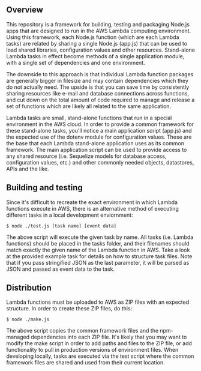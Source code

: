 ## Overview

This repository is a framework for building, testing and packaging Node.js apps that are designed to run in the AWS Lambda computing environment. Using this framework, each Node.js function (which are each Lambda tasks) are related by sharing a single Node.js (app.js) that can be used to load shared libraries, configuration values and other resources. Stand-alone Lambda tasks in effect become methods of a single application module, with a single set of dependencies and one environment.

The downside to this approach is that individual Lambda function packages are generally bigger in filesize and may contain dependencies which they do not actually need. The upside is that you can save time by consistently sharing resources like e-mail and database connections across functions, and cut down on the total amount of code required to manage and release a set of functions which are likely all related to the same application.

Lambda tasks are small, stand-alone functions that run in a special environment in the AWS cloud. In order to provide a common framework for these stand-alone tasks, you'll notice a main application script (app.js) and the expected use of the dotenv module for configuration values. These are the base that each Lambda stand-alone application uses as its common framework. The main application script can be used to provide access to any shared resource (i.e. Sequelize models for database access, configuration values, etc.) and other commonly needed objects, datastores, APIs and the like.

## Building and testing

Since it's difficult to recreate the exact environment in which Lambda functions execute in AWS, there is an alternative method of executing different tasks in a local development enviornment:

```
$ node ./test.js [task name] [event data]
```

The above script will execute the given task by name. All tasks (i.e. Lambda functions) should be placed in the tasks folder, and their filenames should match exactly the given name of the Lambda function in AWS. Take a look at the provided example task for details on how to structure task files. Note that if you pass stringified JSON as the last parameter, it will be parsed as JSON and passed as event data to the task.

## Distribution

Lambda functions must be uploaded to AWS as ZIP files with an expected structure. In order to create these ZIP files, do this:

```
$ node ./make.js
```

The above script copies the common framework files and the npm-managed dependencies into each ZIP file. It's likely that you may want to modify the make script in order to add paths and files to the ZIP file, or add functionality to pull in production versions of environment files. When developing locally, tasks are executed via the test script where the common framework files are shared and used from their current location.
